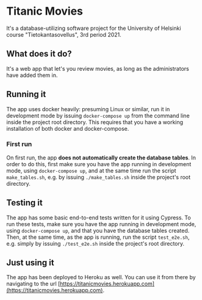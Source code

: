 # Titanic Movies
It's a database-utilizing software project for the University of Helsinki course "Tietokantasovellus", 3rd period 2021. 
## What does it do?
It's a web app that let's you review movies, as long as the administrators have added them in. 
## Running it
The app uses docker heavily: presuming Linux or similar, run it in development mode by issuing `docker-compose up` from the command line inside the project root directory. This requires that you have a working installation of both docker and docker-compose. 
### First run
On first run, the app **does not automatically create the database tables**. In order to do this, first make sure you have the app running in development mode, using `docker-compose up`, and at the same time run the script `make_tables.sh`, e.g. by issuing `./make_tables.sh` inside the project's root directory.
## Testing it
The app has some basic end-to-end tests written for it using Cypress. To run these tests, make sure you have the app running in development mode, using `docker-compose up`, and that you have the database tables created. Then, at the same time, as the app is running, run the script `test_e2e.sh`, e.g. simply by issuing `./test_e2e.sh` inside the project's root directory.
## Just using it
The app has been deployed to Heroku as well. You can use it from there by navigating to the url [https://titanicmovies.herokuapp.com](https://titanicmovies.herokuapp.com).

